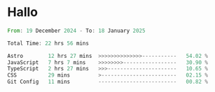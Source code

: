 # Hallo
<!--START_SECTION:waka-->

```rust
From: 19 December 2024 - To: 18 January 2025

Total Time: 22 hrs 56 mins

Astro        12 hrs 27 mins  >>>>>>>>>>>>>>-----------   54.02 %
JavaScript   7 hrs 7 mins    >>>>>>>>-----------------   30.90 %
TypeScript   2 hrs 27 mins   >>>----------------------   10.65 %
CSS          29 mins         >------------------------   02.15 %
Git Config   11 mins         -------------------------   00.82 %
```

<!--END_SECTION:waka-->
